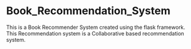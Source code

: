 # Book_Recommendation_System
This is a Book Recommender System created using the flask framework. This Recommendation system is a Collaborative based recommendation system.
